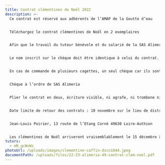 ```yaml
---
title: Contrat clémentines de Noël 2022
description: >-
  Ce contrat est réservé aux adhérents de l’AMAP de la Goutte d’eau


  Téléchargez le contrat clémentines de Noël en 2 exemplaires


  Afin que le travail du tuteur bénévole et du salarié de la SAS Alimeria soit facilité, merci  de le remplir lisiblement en indiquant le nom de l’AMAP et le nom de la commune de Brain.


  Le nom inscrit sur le chèque doit être identique à celui du contrat.


  En cas de commande de plusieurs cagettes, un seul chèque car ils sont tous posés à la banque avant le départ de la palette. ( se renseigner sur la faisabilité auprès de Jean-Louis, le tuteur)


  Chèque à l’ordre de SAS Alimeria


  Plier le contrat en deux, écriture visible, ni agrafe, ni trombone ni pochette plastique. Chèque glissé à l’intérieur.


  Date limite de retour des contrats : 10 novembre sur le lieu de distribution ou dans la boite à lettres du tuteur :


  Jean-Louis Poirier, 13 route de l’Etang Corné 49630 Loire-Authion


  Les clémentines de Noël arriveront vraisemblablement le 15 décembre à Brain.
tutors:
  - mN_gcWxWz
photoUrl: /uploads/images/clementine-caffin-dscn1044.jpeg
documentPath: /uploads/files/22-23-alimeria-49-contrat-clem-noel.pdf
---
```

